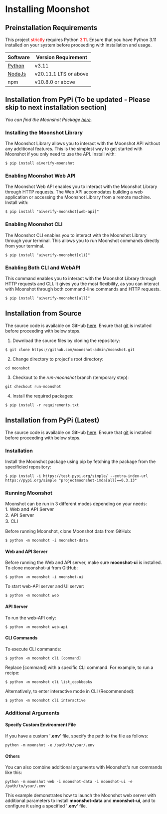 # Installing Moonshot

## Preinstallation Requirements

This project <span style="color:red;">strictly</span> requires Python <span style="color:red;">3.11</span>. Ensure that you have Python 3.11 installed on your system before proceeding with installation and usage.

 | Software                                                                           | Version Requirement |
| ---------------------------------------------------------------------------------- | ------------------- |
| [Python](https://www.python.org/downloads/)                                        | v3.11               |
| [NodeJs](https://nodejs.org/en/download)                                           | v20.11.1 LTS or above               |
| npm                                        | v10.8.0 or above               |

## Installation from PyPi (To be updated - Please skip to next installation section)
*You can find the Moonshot Package [here](https://pypi.org/project/projectmoonshot-imda/).*


### Installing the Moonshot Library
The Moonshot Library allows you to interact with the Moonshot API without any additional features. This is the simplest way to get started with Moonshot if you only need to use the API. Install with:
```
$ pip install aiverify-moonshot
```

### Enabling Moonshot Web API
The Moonshot Web API enables you to interact with the Moonshot Library through HTTP requests. The Web API accomodates building a web application or accessing the Moonshot Library from a remote machine. Install with:
```
$ pip install "aiverify-moonshot[web-api]"
```

### Enabling Moonshot CLI
The Moonshot CLI enables you to interact with the Moonshot Library through your terminal. This allows you to run Moonshot commands directly from your terminal. 

```
$ pip install "aiverify-moonshot[cli]"
```

### Enabling Both CLI and WebAPI
This command enables you to interact with the Moonshot Library through HTTP requests and CLI. It gives you the most flexibility, as you can interact with Moonshot through both command-line commands and HTTP requests.
```
$ pip install "aiverify-moonshot[all]"
```

## Installation from Source
The source code is available on GitHub [here](https://github.com/moonshot-admin/moonshot). Ensure that [git](https://git-scm.com/downloads) is installed before proceeding with below steps.

1. Download the source files by cloning the repository:
```
$ git clone https://github.com/moonshot-admin/moonshot.git
```
2. Change directory to project's root directory:
```
cd moonshot
```
3. Checkout to the <i>run-moonshot</i> branch (temporary step):
```
git checkout run-moonshot
``` 
4. Install the required packages:
```
$ pip install -r requirements.txt
```


## Installation from PyPi (Latest)
The source code is available on GitHub [here](https://github.com/moonshot-admin/moonshot). Ensure that [git](https://git-scm.com/downloads) is installed before proceeding with below steps.

### Installation
Install the Moonshot package using pip by fetching the package from the specificied repository:
```
$ pip install -i https://test.pypi.org/simple/ --extra-index-url https://pypi.org/simple "projectmoonshot-imda[all]==0.3.13"

```

### Running Moonshot
Moonshot can be run in 3 different modes depending on your needs:  
<span style="font-size:15px;"> 1. Web and API Server</span>  
<span style="font-size:15px;"> 2. API Server</span>  
<span style="font-size:15px;"> 3. CLI</span>  


Before running Moonshot, clone Moonshot data from GitHub:

```
$ python -m moonshot -i moonshot-data
```

#### Web and API Server 
Before running the Web and API server, make sure <b>moonshot-ui</b> is installed. To clone moonshot-ui from GitHub:

```
$ python -m moonshot -i moonshot-ui
```

To start web-API server and UI server:

```
$ python -m moonshot web
``` 

#### API Server 
To run the web-API only:
```
$ python -m moonshot web-api
``` 

#### CLI Commands
To execute CLI commands:
```
$ python -m moonshot cli [command]
```

Replace [command] with a specific CLI command. For example, to run a recipe:
```
$ python -m moonshot cli list_cookbooks
``` 

Alternatively, to enter interactive mode in CLI (Recommended):
```
$ python -m moonshot cli interactive
``` 

### Additional Arguments

#### Specify Custom Environment File
If you have a custom '<b>.env</b>' file, specify the path to the file as follows:
```
python -m moonshot -e /path/to/your/.env
```
#### Others

You can also combine additional arguments with Moonshot's run commands like this:

```
python -m moonshot web -i moonshot-data -i moonshot-ui -e /path/to/your/.env
```

This example demonstrates how to launch the Moonshot web server with additional parameters to install <b>moonshot-data</b> and <b>moonshot-ui</b>, and to configure it using a specified '<b>.env</b>' file.